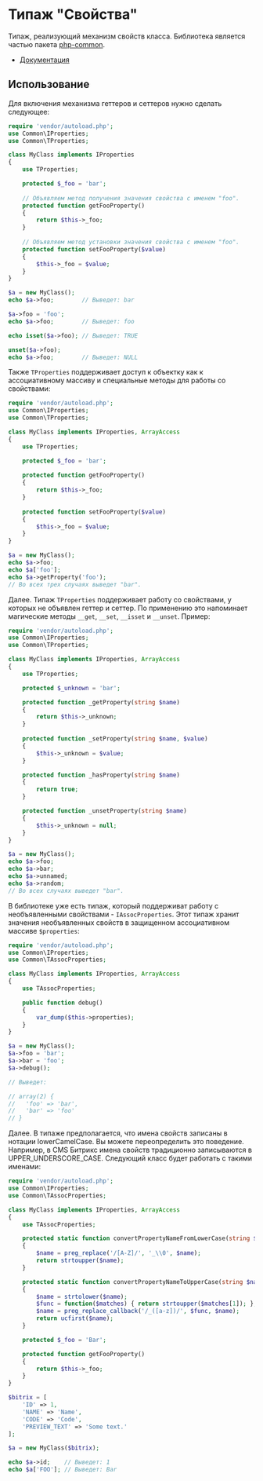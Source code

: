 # Типаж "Свойства"

Типаж, реализующий механизм свойств класса. Библиотека является частью пакета [php-common](https://github.com/gleb-mihalkov/php-common/).

* [Документация](https://gleb-mihalkov.github.io/php-common-properties/)

## Использование

Для включения механизма геттеров и сеттеров нужно сделать следующее:

```php
require 'vendor/autoload.php';
use Common\IProperties;
use Common\TProperties;

class MyClass implements IProperties
{
    use TProperties;

    protected $_foo = 'bar';
 
    // Объявляем метод получения значения свойства с именем "foo".
    protected function getFooProperty()
    {
        return $this->_foo;
    }
 
    // Объявляем метод установки значения свойства с именем "foo".
    protected function setFooProperty($value)
    {
        $this->_foo = $value;
    }
}

$a = new MyClass();
echo $a->foo;        // Выведет: bar

$a->foo = 'foo';
echo $a->foo;        // Выведет: foo

echo isset($a->foo); // Выведет: TRUE

unset($a->foo);
echo $a->foo;        // Выведет: NULL
```

Также `TProperties` поддерживает доступ к объектку как к ассоциативному массиву и специальные методы для работы со свойствами:

```php
require 'vendor/autoload.php';
use Common\IProperties;
use Common\TProperties;

class MyClass implements IProperties, ArrayAccess
{
    use TProperties;

    protected $_foo = 'bar';
 
    protected function getFooProperty()
    {
        return $this->_foo;
    }
 
    protected function setFooProperty($value)
    {
        $this->_foo = $value;
    }
}

$a = new MyClass();
echo $a->foo;
echo $a['foo'];
echo $a->getProperty('foo');
// Во всех трех случаях выведет "bar".
```

Далее. Типаж `TProperties` поддерживает работу со свойствами, у которых не объявлен геттер и сеттер. По применению это напоминает магические методы `__get`, `__set`, `__isset` и `__unset`. Пример:

```php
require 'vendor/autoload.php';
use Common\IProperties;
use Common\TProperties;

class MyClass implements IProperties, ArrayAccess
{
    use TProperties;

    protected $_unknown = 'bar';

    protected function _getProperty(string $name)
    {
        return $this->_unknown;
    }
 
    protected function _setProperty(string $name, $value)
    {
        $this->_unknown = $value;
    }

    protected function _hasProperty(string $name)
    {
        return true;
    }

    protected function _unsetProperty(string $name)
    {
        $this->_unknown = null;
    }
}

$a = new MyClass();
echo $a->foo;
echo $a->bar;
echo $a->unnamed;
echo $a->random;
// Во всех случаях выведет "bar".
```

В библиотеке уже есть типаж, который поддерживат работу с необъявленными свойствами - `IAssocProperties`. Этот типаж хранит значения необъявленных свойств в защищенном ассоциативном массиве `$properties`:

```php
require 'vendor/autoload.php';
use Common\IProperties;
use Common\TAssocProperties;

class MyClass implements IProperties, ArrayAccess
{
    use TAssocProperties;

    public function debug()
    {
        var_dump($this->properties);
    }
}

$a = new MyClass();
$a->foo = 'bar';
$a->bar = 'foo';
$a->debug();

// Выведет:

// array(2) {
//   'foo' => 'bar',
//   'bar' => 'foo'
// }
```

Далее. В типаже предполагается, что имена свойств записаны в нотации lowerCamelCase. Вы можете переопределить это поведение. Например, в CMS Битрикс имена свойств традиционно записываются в UPPER_UNDERSCORE_CASE. Следующий класс будет работать с такими именами:

```php
require 'vendor/autoload.php';
use Common\IProperties;
use Common\TAssocProperties;

class MyClass implements IProperties, ArrayAccess
{
    use TAssocProperties;

    protected static function convertPropertyNameFromLowerCase(string $name)
    {
        $name = preg_replace('/[A-Z]/', '_\\0', $name);
        return strtoupper($name);
    }

    protected static function convertPropertyNameToUpperCase(string $name)
    {
        $name = strtolower($name);
        $func = function($matches) { return strtoupper($matches[1]); };
        $name = preg_replace_callback('/_([a-z])/', $func, $name);
        return ucfirst($name);
    }

    protected $_foo = 'Bar';

    protected function getFooProperty()
    {
        return $this->_foo;
    }
}

$bitrix = [
    'ID' => 1,
    'NAME' => 'Name',
    'CODE' => 'Code',
    'PREVIEW_TEXT' => 'Some text.'
];

$a = new MyClass($bitrix);

echo $a->id;    // Выведет: 1
echo $a['FOO']; // Выведет: Bar
```